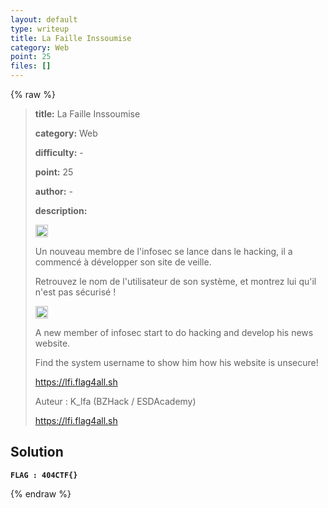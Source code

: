 ```yaml
---
layout: default
type: writeup
title: La Faille Inssoumise
category: Web
point: 25
files: []
---
```


{% raw %}
> **title:** La Faille Inssoumise
>
> **category:** Web
>
> **difficulty:** -
>
> **point:** 25
>
> **author:** -
>
> **description:**
> 
> <img src="https://cdn.iconscout.com/icon/free/png-256/free-france-flag-country-nation-empire-36011.png?f=webp" width="20" height="20"/>
>
> Un nouveau membre de l'infosec se lance dans le hacking, il a commencé à développer son site de veille.
>
> Retrouvez le nom de l'utilisateur de son système, et montrez lui qu'il n'est pas sécurisé !
>
> <img src="https://icons.iconarchive.com/icons/twitter/twemoji-flags/256/United-Kingdom-Flag-icon.png" width="20" height="20"/>
>
> A new member of infosec start to do hacking and develop his news website.
>
> Find the system username to show him how his website is unsecure!
>
> https://lfi.flag4all.sh
>
> Auteur : K_lfa (BZHack / ESDAcademy)
>
> https://lfi.flag4all.sh

## Solution

**`FLAG : 404CTF{}`**

{% endraw %}